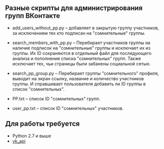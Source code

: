 ## Разные скрипты для администрирования групп ВКонтакте

* add_users_without_pp.py – добавляет в закрытую группу участников, за исключением тех кто подписан на "сомнительные" группы.

* search_members_with_pp.py – Перебирает участников группы на наличие подписок на "сомнительные" группы и исключает их из группы. Их ID сохраняются в отдельный файл для последующего анализа и пополнения списка "сомнительных" групп. Также исключает тех, чьи страницы были забанены социальной сетью.

* search_pp_group.py – Перебирает группы "сомнительного" профиля, выводит на экран ссылку, название и количество участников группы. И справшивает пользователя добавить ли ID группы в список "сомнительных". 

* PP.txt – список ID "сомнительных" групп.

* user_pp.txt – список ID "сомнительных" участников.

Для работы требуется
------------

* Python 2.7 и выше
* [vk_api](https://github.com/python273/vk_api)
